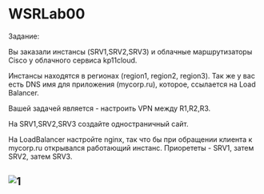 # WSRLab00

Задание:

Вы заказали инстансы (SRV1,SRV2,SRV3) и облачные
маршрутизаторы Cisco у облачного сервиса kp11cloud.

Инстансы находятся в регионах (region1, region2, region3).
Так же у вас есть DNS имя для приложения (mycorp.ru),
которое, ссылается на Load Balancer.

Вашей задачей является - настроить VPN между
R1,R2,R3.

На SRV1,SRV2,SRV3 создайте одностраничный сайт.

На LoadBalancer настройте nginx, так что бы при
обращении клиента к mycorp.ru открывался работающий
инстанс. Приорететы - SRV1, затем SRV2, затем SRV3.

![1](https://user-images.githubusercontent.com/79700810/132322342-9c6db933-44b5-4372-a114-7c90af87af79.png)
--

